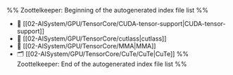 %% Zoottelkeeper: Beginning of the autogenerated index file list  %%
- 📄 [[02-AISystem/GPU/TensorCore/CUDA-tensor-support|CUDA-tensor-support]]
- 📄 [[02-AISystem/GPU/TensorCore/cutlass|cutlass]]
- 📄 [[02-AISystem/GPU/TensorCore/MMA|MMA]]
- 🗂️ [[02-AISystem/GPU/TensorCore/CuTe/CuTe|CuTe]]
%% Zoottelkeeper: End of the autogenerated index file list  %%
